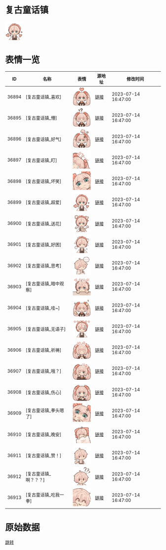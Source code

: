# 复古童话镇

<img src="./cover.png" height="60" alt="cover" />

# 表情一览

|ID|名称|表情|源地址|修改时间|
|----|----|----|----|----|
|36894|[复古童话镇_喜欢]|<img src="./pic/036894_%5B复古童话镇_喜欢%5D.png" height="60" alt="喜欢"/>|[链接](https://i0.hdslb.com/bfs/garb/91e48de1428682c696bb68ade84a6f34ed17a406.png)|2023-07-14 16:47:00|
|36895|[复古童话镇_懵]|<img src="./pic/036895_%5B复古童话镇_懵%5D.png" height="60" alt="懵"/>|[链接](https://i0.hdslb.com/bfs/garb/c72b87856d5d9fbc361847afc79b6b38da6ab1c3.png)|2023-07-14 16:47:00|
|36896|[复古童话镇_好气]|<img src="./pic/036896_%5B复古童话镇_好气%5D.png" height="60" alt="好气"/>|[链接](https://i0.hdslb.com/bfs/garb/d4ceb06faa966e4bd1736c033c02178749135590.png)|2023-07-14 16:47:00|
|36897|[复古童话镇_盯]|<img src="./pic/036897_%5B复古童话镇_盯%5D.png" height="60" alt="盯"/>|[链接](https://i0.hdslb.com/bfs/garb/575591bc5d60cde6d14842cbf1ea18d21e848bce.png)|2023-07-14 16:47:00|
|36898|[复古童话镇_坏笑]|<img src="./pic/036898_%5B复古童话镇_坏笑%5D.png" height="60" alt="坏笑"/>|[链接](https://i0.hdslb.com/bfs/garb/a9bfe0b5c39535bffe34b22cfbf1787c47e9ec82.png)|2023-07-14 16:47:00|
|36899|[复古童话镇_超爱]|<img src="./pic/036899_%5B复古童话镇_超爱%5D.png" height="60" alt="超爱"/>|[链接](https://i0.hdslb.com/bfs/garb/239098e9a375f13f554149159fb8d72d2fd65370.png)|2023-07-14 16:47:00|
|36900|[复古童话镇_送花]|<img src="./pic/036900_%5B复古童话镇_送花%5D.png" height="60" alt="送花"/>|[链接](https://i0.hdslb.com/bfs/garb/fd76f110cdb20ef1c6572f757e625383ebb171fa.png)|2023-07-14 16:47:00|
|36901|[复古童话镇_好困]|<img src="./pic/036901_%5B复古童话镇_好困%5D.png" height="60" alt="好困"/>|[链接](https://i0.hdslb.com/bfs/garb/b17f5a64a1608788635f08e9f8cee8e5e8aaf585.png)|2023-07-14 16:47:00|
|36902|[复古童话镇_思考]|<img src="./pic/036902_%5B复古童话镇_思考%5D.png" height="60" alt="思考"/>|[链接](https://i0.hdslb.com/bfs/garb/d904441de931a02d61ba784493987e607d738409.png)|2023-07-14 16:47:00|
|36903|[复古童话镇_暗中观察]|<img src="./pic/036903_%5B复古童话镇_暗中观察%5D.png" height="60" alt="暗中观察"/>|[链接](https://i0.hdslb.com/bfs/garb/923353a084ccabc8753e509d61b1d4ec53d4d3ae.png)|2023-07-14 16:47:00|
|36904|[复古童话镇_哇~]|<img src="./pic/036904_%5B复古童话镇_哇~%5D.png" height="60" alt="哇~"/>|[链接](https://i0.hdslb.com/bfs/garb/bee68ab187dc0da31c96953706f2eb5f256f6402.png)|2023-07-14 16:47:00|
|36905|[复古童话镇_无语子]|<img src="./pic/036905_%5B复古童话镇_无语子%5D.png" height="60" alt="无语子"/>|[链接](https://i0.hdslb.com/bfs/garb/91250049871ddc9169d3614c9647180e5f95ec2f.png)|2023-07-14 16:47:00|
|36906|[复古童话镇_祈祷]|<img src="./pic/036906_%5B复古童话镇_祈祷%5D.png" height="60" alt="祈祷"/>|[链接](https://i0.hdslb.com/bfs/garb/9638eea769edd689ce1659303a904a60c107060a.png)|2023-07-14 16:47:00|
|36907|[复古童话镇_哦？]|<img src="./pic/036907_%5B复古童话镇_哦？%5D.png" height="60" alt="哦？"/>|[链接](https://i0.hdslb.com/bfs/garb/1124db1246bb2353c934f84e8d520a542b1b46a1.png)|2023-07-14 16:47:00|
|36908|[复古童话镇_伤心]|<img src="./pic/036908_%5B复古童话镇_伤心%5D.png" height="60" alt="伤心"/>|[链接](https://i0.hdslb.com/bfs/garb/2bf5cc6cd2121df6d557f6da0114dde165530d6e.png)|2023-07-14 16:47:00|
|36909|[复古童话镇_拳头嗯了]|<img src="./pic/036909_%5B复古童话镇_拳头嗯了%5D.png" height="60" alt="拳头嗯了"/>|[链接](https://i0.hdslb.com/bfs/garb/cc9204f58871aa074e847b54f52bf6c3bc4a9375.png)|2023-07-14 16:47:00|
|36910|[复古童话镇_晚安]|<img src="./pic/036910_%5B复古童话镇_晚安%5D.png" height="60" alt="晚安"/>|[链接](https://i0.hdslb.com/bfs/garb/4fdc9f8a32a7d80a8d28a4f1981d14d30daa4993.png)|2023-07-14 16:47:00|
|36911|[复古童话镇_赞！]|<img src="./pic/036911_%5B复古童话镇_赞！%5D.png" height="60" alt="赞！"/>|[链接](https://i0.hdslb.com/bfs/garb/3ae21c3b07fef5f7c62685857adeead74a04504e.png)|2023-07-14 16:47:00|
|36912|[复古童话镇_啊？？？]|<img src="./pic/036912_%5B复古童话镇_啊？？？%5D.png" height="60" alt="啊？？？"/>|[链接](https://i0.hdslb.com/bfs/garb/d34d49aabc6f7635f82d2952b24cb1ff41f56d73.png)|2023-07-14 16:47:00|
|36913|[复古童话镇_吃我一拳]|<img src="./pic/036913_%5B复古童话镇_吃我一拳%5D.png" height="60" alt="吃我一拳"/>|[链接](https://i0.hdslb.com/bfs/garb/983980edc42c1b00343ea8fe028f42a07406d0d9.png)|2023-07-14 16:47:00|

# 原始数据

[跳转](./raw.json)

